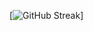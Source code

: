 [![GitHub Streak](https://streak-stats.demolab.com?user=Wyind&date_format=M%20j%5B%2C%20Y%5D&mode=weekly)]
